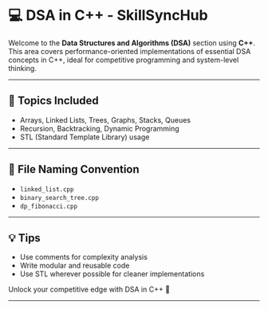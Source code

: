 # 💻 DSA in C++ - SkillSyncHub

Welcome to the **Data Structures and Algorithms (DSA)** section using **C++**. This area covers performance-oriented implementations of essential DSA concepts in C++, ideal for competitive programming and system-level thinking.

---

## 📘 Topics Included
- Arrays, Linked Lists, Trees, Graphs, Stacks, Queues
- Recursion, Backtracking, Dynamic Programming
- STL (Standard Template Library) usage

---

## 📁 File Naming Convention
- `linked_list.cpp`
- `binary_search_tree.cpp`
- `dp_fibonacci.cpp`

---

## 💡 Tips
- Use comments for complexity analysis
- Write modular and reusable code
- Use STL wherever possible for cleaner implementations

Unlock your competitive edge with DSA in C++ 🏁

---
